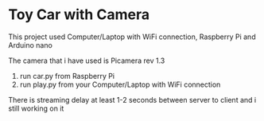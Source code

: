 # Toy Car with Camera

This project used Computer/Laptop with WiFi connection, Raspberry Pi
and Arduino nano

The camera that i have used is Picamera rev 1.3

1. run car.py from Raspberry Pi
2. run play.py from your Computer/Laptop with WiFi connection

There is streaming delay at least 1-2 seconds between server to client and i still working on it
